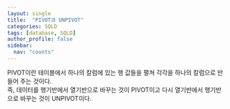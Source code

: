 ```yaml
---
layout: single
title:  "PIVOT과 UNPIVOT"
categories: SQLD
tags: [database, SQLD]
author_profile: false
sidebar:
  nav: "counts"
---
```

PIVOT이란 테이블에서 하나의 칼럼에 있는 행 값들을 펼쳐 각각을 하나의 칼럼으로 만들어 주는 것이다.<br>
즉, 데이터를 행기반에서 열기반으로 바꾸는 것이 PIVOT이고 다시 열기반에서 행기반으로 바꾸는 것이 UNPIVOT이다. 
